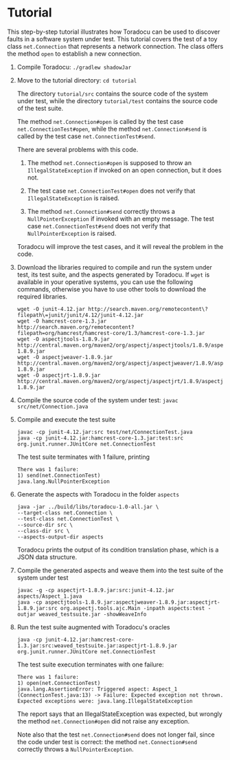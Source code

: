 # Tutorial

This step-by-step tutorial illustrates how Toradocu can be used to discover
faults in a software system under test. This tutorial covers the test of a toy
class `net.Connection` that represents a network connection. The class offers
the method `open` to establish a new connection.

1. Compile Toradocu:  `./gradlew shadowJar`

2. Move to the tutorial directory: `cd tutorial`

   The directory `tutorial/src` contains the source code of the system under test,
   while the directory `tutorial/test` contains the source code of the test
   suite.

   The method `net.Connection#open` is called by the test case `net.ConnectionTest#open`, while
   the method `net.Connection#send` is called by the test case `net.ConnectionTest#send`.

   There are several problems with this code.

   1. The method `net.Connection#open` is supposed to throw an `IllegalStateException` if invoked
      on an open connection, but it does not.

   2. The test case `net.ConnectionTest#open` does not verify that `IllegalStateException` is raised.

   3. The method `net.Connection#send` correctly throws a `NullPointerException` if invoked with an
      empty message. The test case `net.ConnectionTest#send` does not verify that
      `NullPointerException` is raised.

   Toradocu will improve the test cases, and it will reveal the problem in the code.

3. Download the libraries required to compile and run the system under test, its
   test suite, and the aspects generated by Toradocu. If `wget` is available in your
   operative systems, you can use the following commands, otherwise you have to use
   other tools to download the required libraries.
   ```
   wget -O junit-4.12.jar http://search.maven.org/remotecontent\?filepath\=junit/junit/4.12/junit-4.12.jar
   wget -O hamcrest-core-1.3.jar http://search.maven.org/remotecontent?filepath=org/hamcrest/hamcrest-core/1.3/hamcrest-core-1.3.jar
   wget -O aspectjtools-1.8.9.jar http://central.maven.org/maven2/org/aspectj/aspectjtools/1.8.9/aspectjtools-1.8.9.jar
   wget -O aspectjweaver-1.8.9.jar http://central.maven.org/maven2/org/aspectj/aspectjweaver/1.8.9/aspectjweaver-1.8.9.jar
   wget -O aspectjrt-1.8.9.jar http://central.maven.org/maven2/org/aspectj/aspectjrt/1.8.9/aspectjrt-1.8.9.jar
   ```

4. Compile the source code of the system under test: `javac src/net/Connection.java`

5. Compile and execute the test suite
   ```
   javac -cp junit-4.12.jar:src test/net/ConnectionTest.java
   java -cp junit-4.12.jar:hamcrest-core-1.3.jar:test:src org.junit.runner.JUnitCore net.ConnectionTest
   ```
   The test suite terminates with 1 failure, printing
   ```
   There was 1 failure:
   1) send(net.ConnectionTest)
   java.lang.NullPointerException
   ```

6. Generate the aspects with Toradocu in the folder `aspects`
   ```
   java -jar ../build/libs/toradocu-1.0-all.jar \
   --target-class net.Connection \
   --test-class net.ConnectionTest \
   --source-dir src \
   --class-dir src \
   --aspects-output-dir aspects
   ```
   Toradocu prints the output of its condition translation phase,
   which is a JSON data structure.

7. Compile the generated aspects and weave them into the test suite of the system under test
   ```
   javac -g -cp aspectjrt-1.8.9.jar:src:junit-4.12.jar aspects/Aspect_1.java
   java -cp aspectjtools-1.8.9.jar:aspectjweaver-1.8.9.jar:aspectjrt-1.8.9.jar:src org.aspectj.tools.ajc.Main -inpath aspects:test -outjar weaved_testsuite.jar -showWeaveInfo
   ```

8. Run the test suite augmented with Toradocu's oracles
   ```
   java -cp junit-4.12.jar:hamcrest-core-1.3.jar:src:weaved_testsuite.jar:aspectjrt-1.8.9.jar org.junit.runner.JUnitCore net.ConnectionTest
   ```
   The test suite execution terminates with one failure:

   ```
   There was 1 failure:
   1) open(net.ConnectionTest)
   java.lang.AssertionError: Triggered aspect: Aspect_1 (ConnectionTest.java:13) -> Failure: Expected exception not thrown. Expected exceptions were: java.lang.IllegalStateException
   ```

   The report says that an IllegalStateException was expected, but wrongly the method
   `net.Connection#open` did not raise any exception.

   Note also that the test `net.Connection#send` does not longer fail, since the code under test
   is correct: the method `net.Connection#send` correctly throws a `NullPointerException`.
